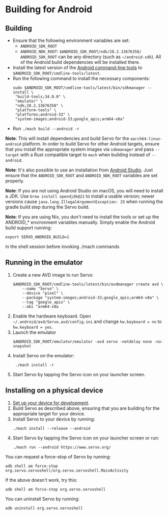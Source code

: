 # Building for Android

## Building

- Ensure that the following environment variables are set:
  - `ANDROID_SDK_ROOT`
  - `ANDROID_NDK_ROOT`: `$ANDROID_SDK_ROOT/ndk/28.2.13676358/`
 `ANDROID_SDK_ROOT` can be any directory (such as `~/android-sdk`).
  All of the Android build dependencies will be installed there.
- Install the latest version of the [Android command-line tools](https://developer.android.com/studio#command-tools) to `$ANDROID_SDK_ROOT/cmdline-tools/latest`.
- Run the following command to install the necessary components:
  ```shell
  sudo $ANDROID_SDK_ROOT/cmdline-tools/latest/bin/sdkmanager --install \
   "build-tools;34.0.0" \
   "emulator" \
   "ndk;28.2.13676358" \
   "platform-tools" \
   "platforms;android-33" \
   "system-images;android-33;google_apis;arm64-v8a"
  ```
- Run `./mach build --android -r`

**Note**: This will install dependencies and build Servo for the `aarch64-linux-android` platform.
In order to build Servo for other Android targets, ensure that you install the appropriate system images via `sdkmanager` and pass `--target` with a Rust compatible target to `mach` when building instead of `--android`.

**Note**: It's also possible to use an installation from [Android Studio](https://developer.android.com/studio).
Just ensure that the `ANDROID_SDK_ROOT` and `ANDROID_NDK_ROOT` variables are set properly.

**Note**: If you are not using Android Studio on macOS, you will need to install a JDK.
Use `brew install opendjdk@21` to install a usable version; newer versions cause `java.lang.IllegalArgumentException: 25` when running the gradle build step during the Servo build.

**Note**: If you are using Nix, you don't need to install the tools or set up the ANDROID_* environment variables manually.
Simply enable the Android build support running:

```
export SERVO_ANDROID_BUILD=1
```

in the shell session before invoking ./mach commands

## Running in the emulator

1. Create a new AVD image to run Servo:
    ```
    $ANDROID_SDK_ROOT/cmdline-tools/latest/bin/avdmanager create avd \
        --name "Servo" \
        --device "pixel" \
        --package "system-images;android-33;google_apis;arm64-v8a" \
        --tag "google_apis" \
        --abi "arm64-v8a
    ```
2. Enable the hardware keyboard.
   Open `~/.android/avd/Servo.avd/config.ini` and change `hw.keyboard = no` to `hw.keyboard = yes`.
3. Launch the emulator
   ```
   $ANDROID_SDK_ROOT/emulator/emulator -avd servo -netdelay none -no-snapshot
   ```
4. Install Servo on the emulator:
   ```
    ./mach install -r
   ```
5. Start Servo by tapping the Servo icon on your launcher screen.

## Installing on a physical device

1. [Set up your device for development](https://developer.android.com/studio/run/device).
2. Build Servo as described above, ensuring that you are building for the appropriate target for your device.
3. Install Servo to your device by running:
   ```
   ./mach install --release --android
   ```
4. Start Servo by tapping the Servo icon on your launcher screen or run:
   ```
   ./mach run --android https://www.servo.org/
   ```

You can request a force-stop of Servo by running:
```
adb shell am force-stop org.servo.servoshell/org.servo.servoshell.MainActivity
```

If the above doesn't work, try this:
```
adb shell am force-stop org.servo.servoshell
```

You can uninstall Servo by running:
```
adb uninstall org.servo.servoshell
```
